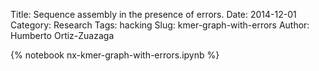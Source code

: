 Title: Sequence assembly  in the presence of errors.
Date: 2014-12-01
Category: Research
Tags: hacking
Slug: kmer-graph-with-errors
Author: Humberto Ortiz-Zuazaga

{% notebook nx-kmer-graph-with-errors.ipynb %}
